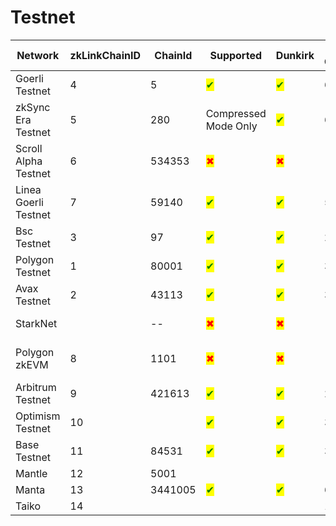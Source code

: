 # Testnet

<table data-full-width="false"><thead><tr><th width="124">Network</th><th width="85">zkLinkChainID</th><th width="93">ChainId</th><th width="120">Supported</th><th width="84">Dunkirk</th><th width="97">Deposit Confirmations</th><th>Est.</th><th>Comment</th></tr></thead><tbody><tr><td>Goerli Testnet</td><td>4</td><td>5</td><td><mark style="color:green;">✔</mark></td><td><mark style="color:green;">✔</mark></td><td>64</td><td>12.8m</td><td>--</td></tr><tr><td>zkSync Era Testnet</td><td>5</td><td>280</td><td>Compressed Mode Only</td><td><mark style="color:green;">✔</mark></td><td>60</td><td>1m</td><td>--</td></tr><tr><td>Scroll Alpha Testnet</td><td>6</td><td>534353</td><td><mark style="color:red;">✖</mark></td><td><mark style="color:red;">✖</mark></td><td>--</td><td>--</td><td>Lack of support for Sha2-256</td></tr><tr><td>Linea Goerli Testnet</td><td>7</td><td>59140</td><td><mark style="color:green;">✔</mark></td><td><mark style="color:green;">✔</mark></td><td>5</td><td>1m</td><td>--</td></tr><tr><td>Bsc Testnet</td><td>3</td><td>97</td><td><mark style="color:green;">✔</mark></td><td><mark style="color:green;">✔</mark></td><td>20</td><td>1m</td><td>--</td></tr><tr><td>Polygon Testnet</td><td>1</td><td>80001</td><td><mark style="color:green;">✔</mark></td><td><mark style="color:green;">✔</mark></td><td>300</td><td>10m</td><td>--</td></tr><tr><td>Avax Testnet</td><td>2</td><td>43113</td><td><mark style="color:green;">✔</mark></td><td><mark style="color:green;">✔</mark></td><td>30</td><td>1m</td><td>--</td></tr><tr><td>StarkNet</td><td></td><td>--</td><td><mark style="color:red;">✖</mark></td><td><mark style="color:red;">✖</mark></td><td>--</td><td></td><td>Under development</td></tr><tr><td>Polygon zkEVM</td><td>8</td><td>1101</td><td><mark style="color:red;">✖</mark></td><td><mark style="color:red;">✖</mark></td><td>--</td><td></td><td>Lack of support for Sha2-256</td></tr><tr><td>Arbitrum Testnet</td><td>9</td><td>421613</td><td><mark style="color:green;">✔</mark></td><td><mark style="color:green;">✔</mark></td><td>20</td><td>1m</td><td>--</td></tr><tr><td>Optimism<br>Testnet</td><td>10</td><td></td><td><mark style="color:green;">✔</mark></td><td><mark style="color:green;">✔</mark></td><td>30</td><td>1m</td><td></td></tr><tr><td>Base<br>Testnet</td><td>11</td><td>84531</td><td><mark style="color:green;">✔</mark></td><td><mark style="color:green;">✔</mark></td><td>30</td><td>1m</td><td></td></tr><tr><td>Mantle</td><td>12</td><td>5001</td><td></td><td></td><td></td><td></td><td></td></tr><tr><td>Manta</td><td>13</td><td>3441005</td><td><mark style="color:green;">✔</mark></td><td><mark style="color:green;">✔</mark></td><td>6</td><td>1m</td><td></td></tr><tr><td>Taiko</td><td>14</td><td></td><td></td><td></td><td>12</td><td>1m</td><td></td></tr></tbody></table>
